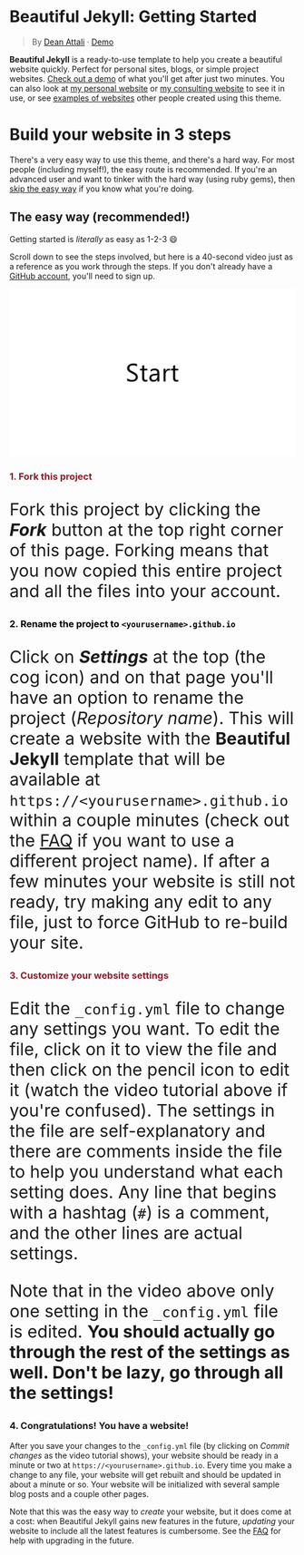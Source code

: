 # Beautiful Jekyll: Getting Started

> By [Dean Attali](https://deanattali.com) &middot; [Demo](https://beautifuljekyll.com/)

**Beautiful Jekyll** is a ready-to-use template to help you create a beautiful website quickly. Perfect for personal sites, blogs, or simple project websites.  [Check out a demo](https://beautifuljekyll.com) of what you'll get after just two minutes.  You can also look at [my personal website](https://deanattali.com) or [my consulting website](https://attalitech.com) to see it in use, or see [examples of websites](http://beautifuljekyll.com/examples) other people created using this theme.

# Build your website in 3 steps

There's a very easy way to use this theme, and there's a hard way. For most people (including myself!), the easy route is recommended. If you're an advanced user and want to tinker with the hard way (using ruby gems), then [skip the easy way](https://github.com/daattali/beautiful-jekyll#the-hard-way-using-ruby-gems) if you know what you're doing.

## The easy way (recommended!)

Getting started is *literally* as easy as 1-2-3 :smile:

Scroll down to see the steps involved, but here is a 40-second video just as a reference as you work through the steps. If you don't already have a [GitHub account](https://github.com/join), you'll need to sign up.

![Installation steps](assets/img/install-steps.gif)

<div class="gs-section-01" markdown="1">
     
### 1. Fork this project

Fork this project by clicking the __*Fork*__ button at the top right corner of this page. Forking means that you now copied this entire project and all the files into your account.

</div>

<div class="gs-section-02" markdown="1">

### 2. Rename the project to `<yourusername>.github.io`

Click on __*Settings*__ at the top (the cog icon) and on that page you'll have an option to rename the project (*Repository name*). This will create a website with the **Beautiful Jekyll** template that will be available at `https://<yourusername>.github.io` within a couple minutes (check out the [FAQ](https://beautifuljekyll.com/faq/#custom-domain) if you want to use a different project name). If after a few minutes your website is still not ready, try making any edit to any file, just to force GitHub to re-build your site.

</div>

<div class="gs-section-03" markdown="1">

### 3. Customize your website settings

Edit the `_config.yml` file to change any settings you want. To edit the file, click on it to view the file and then click on the pencil icon to edit it (watch the video tutorial above if you're confused).  The settings in the file are self-explanatory and there are comments inside the file to help you understand what each setting does. Any line that begins with a hashtag (`#`) is a comment, and the other lines are actual settings.

Note that in the video above only one setting in the `_config.yml` file is edited. **You should actually go through the rest of the settings as well. Don't be lazy, go through all the settings!**

</div>

<div class="gs-section-04" markdown="1">
     
### 4. Congratulations! You have a website!

After you save your changes to the `_config.yml` file (by clicking on *Commit changes* as the video tutorial shows), your website should be ready in a minute or two at `https://<yourusername>.github.io`. Every time you make a change to any file, your website will get rebuilt and should be updated in about a minute or so. Your website will be initialized with several sample blog posts and a couple other pages.

Note that this was the easy way to *create* your website, but it does come at a cost: when Beautiful Jekyll gains new features in the future, *updating* your website to include all the latest features is cumbersome. See the [FAQ](https://beautifuljekyll.com/faq/#updating) for help with upgrading in the future.
     
</div>

<style>

.gs-section-01 h3 { 
     color: rgb(140, 29, 43) }

.gs-section-01 p {
     font-size: 30px;
}
     
.gs-section-02 h3 { 
     color: black }

.gs-section-02 p {
     font-size: 30px;
}
     
.gs-section-03 h3 { 
     color: rgb(140, 29, 43) }

.gs-section-03 p {
     font-size: 30px;
}

.gs-section-02 h3 { 
     color: black }

.gs-section-02 p {
     font-size: 30px;
}
     
</style>

